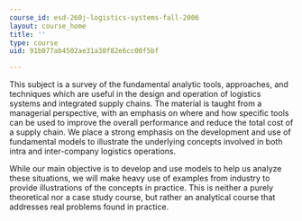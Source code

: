 ```yaml
---
course_id: esd-260j-logistics-systems-fall-2006
layout: course_home
title: ''
type: course
uid: 91b077ab4502ae31a38f82e6cc00f5bf

---
```

This subject is a survey of the fundamental analytic tools, approaches, and techniques which are useful in the design and operation of logistics systems and integrated supply chains. The material is taught from a managerial perspective, with an emphasis on where and how specific tools can be used to improve the overall performance and reduce the total cost of a supply chain. We place a strong emphasis on the development and use of fundamental models to illustrate the underlying concepts involved in both intra and inter-company logistics operations.

While our main objective is to develop and use models to help us analyze these situations, we will make heavy use of examples from industry to provide illustrations of the concepts in practice. This is neither a purely theoretical nor a case study course, but rather an analytical course that addresses real problems found in practice.
